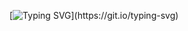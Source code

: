 [![Typing SVG](https://readme-typing-svg.demolab.com?font=JetBrains+Mono&size=25&duration=1250&pause=400&color=CA96F7&width=800&height=400&lines=Hey!+I'm+Adeland;Aspiring+Machine+Learning+Engineer+and+Quant+Dev.)](https://git.io/typing-svg)
